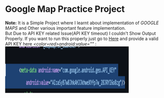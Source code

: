 # Google Map Practice Project
<b>Note:</b> It is a Simple Project where I learnt about implementation of <i>GOOGLE MAPS</i> and Other various important feature implementation.<br>
But Due to API KEY related Issue(API KEY timeout) I couldn't Show Output Properly. If you want to run this properly just go to <a href="https://github.com/abdurrahmanador/google_map_practice_project/blob/master/android/app/src/main/AndroidManifest.xml">Here</a> and provide a valid API KEY here <i><color=red>android:value="" </i>: <img src="https://github.com/abdurrahmanador/google_map_practice_project/blob/master/Screenshot%202023-09-14%20114531.png" height=150 width=400> 
